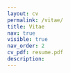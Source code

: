 ```yaml
---
layout: cv
permalink: /vitae/
title: Vitae
nav: true
visible: true
nav_order: 2
cv_pdf: resume.pdf
description:
---
```

